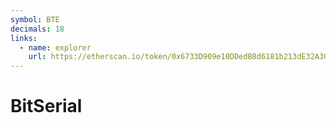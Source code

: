 ```yaml
---
symbol: BTE
decimals: 18
links:
  - name: explorer
    url: https://etherscan.io/token/0x6733D909e10DDedB8d6181b213dE32A30cEac7ed
---
```


# BitSerial
